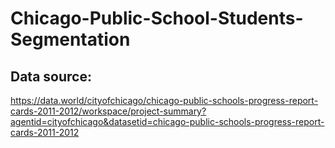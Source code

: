 ﻿# Chicago-Public-School-Students-Segmentation















## Data source:
https://data.world/cityofchicago/chicago-public-schools-progress-report-cards-2011-2012/workspace/project-summary?agentid=cityofchicago&datasetid=chicago-public-schools-progress-report-cards-2011-2012
